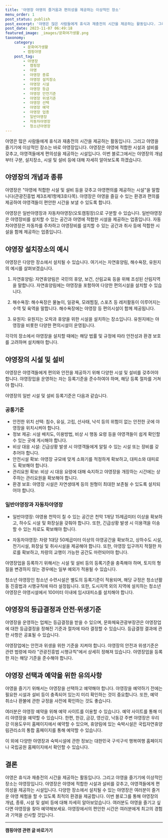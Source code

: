 ```yaml
---
title: '야영장 야영의 즐거움과 편의성을 제공하는 이상적인 장소'
menu_order: 1
post_status: publish
post_excerpt: '야영은 많은 사람들에게 휴식과 재충전의 시간을 제공하는 활동입니다. 그리고 야영을 즐기기에 이상적인 장소는 바로 야영장입니다. 야영장은 야영에 적합한 시설과 설비를 갖추고, 야영객들에게 편의성을 제공하는 시설입니다. 이번 블로그에서는 야영장의 개념부터 구분, 설치장소, 시설 및 설비 등에 대해 자세히 알아보도록 하겠습니다.'
post_date: 2023-11-07 06:49:18
featured_image: _images/문화여가생활.png
taxonomy:
    category:
        - 문화여가생활
        - 캠핑야영
    post_tag:
        - 야영장
        -  캠핑장
        -  야영
        -  야영장 종류
        -  야영장 설치장소
        -  야영장 시설
        -  야영장 등급
        -  야영장 안전기준
        -  야영장 위생기준
        -  야영장 선택
        -  야영장 예약
        -  야영장 업종
        -  일반야영장
        -  자동차야영장
        -  청소년야영장
---
```



야영은 많은 사람들에게 휴식과 재충전의 시간을 제공하는 활동입니다. 그리고 야영을 즐기기에 이상적인 장소는 바로 야영장입니다. 야영장은 야영에 적합한 시설과 설비를 갖추고, 야영객들에게 편의성을 제공하는 시설입니다. 이번 블로그에서는 야영장의 개념부터 구분, 설치장소, 시설 및 설비 등에 대해 자세히 알아보도록 하겠습니다.

## 야영장의 개념과 종류

야영장은 "야영에 적합한 시설 및 설비 등을 갖추고 야영편의를 제공하는 시설"을 말합니다(관광진흥법 제3조제1항제3호다목). 야영장은 야영을 즐길 수 있는 환경과 편의를 제공하여 야영객들이 편안한 시간을 보낼 수 있도록 합니다.

야영장은 일반야영장과 자동차야영장(오토캠핑장)으로 구분할 수 있습니다. 일반야영장은 야영장비를 설치할 수 있는 공간과 야영에 적합한 시설을 제공하는 업종입니다. 자동차야영장은 자동차를 주차하고 야영장비를 설치할 수 있는 공간과 취사 등에 적합한 시설을 함께 제공하는 업종입니다.

## 야영장 설치장소의 예시

야영장은 다양한 장소에서 설치될 수 있습니다. 여기서는 자연휴양림, 해수욕장, 유원지의 예시를 살펴보겠습니다.

1. 자연휴양림: 자연휴양림은 국민의 휴양, 보건, 산림교육 등을 위해 조성된 산림지역을 말합니다. 자연휴양림에는 야영장을 포함하여 다양한 편의시설을 설치할 수 있습니다.

2. 해수욕장: 해수욕장은 물놀이, 일광욕, 모래찜질, 스포츠 등 레저활동이 이루어지는 수역 및 육역을 말합니다. 해수욕장에는 야영장 등 편의시설이 함께 제공됩니다.

3. 유원지: 유원지는 오락과 휴양을 위한 시설을 설치하는 장소입니다. 유원지에는 야영장을 비롯한 다양한 편의시설이 운영됩니다.

각각의 장소에서 야영장을 설치할 때에는 해당 법률 및 규정에 따라 안전성과 환경 보호를 고려하며 설치해야 합니다.

## 야영장의 시설 및 설비

야영장은 야영객들에게 편의와 안전을 제공하기 위해 다양한 시설 및 설비를 갖추어야 합니다. 야영장업을 운영하는 자는 등록기준을 준수하여야 하며, 해당 등록 절차를 거쳐야 합니다.

야영장의 일반 시설 및 설비 등록기준은 다음과 같습니다. 

### 공통기준

- 안전한 위치 선택: 침수, 유실, 고립, 산사태, 낙석 등의 위험이 없는 안전한 곳에 야영장을 위치시켜야 합니다.
- 정보 제공: 시설 배치도, 이용방법, 비상 시 행동 요령 등을 야영객들이 쉽게 확인할 수 있는 곳에 게시해야 합니다.
- 비상 대응 시설: 긴급상황 발생 시 야영객들에게 알릴 수 있는 시설 또는 장비를 갖추어야 합니다.
- 안전시설 확보: 야영장 규모에 맞게 소화기를 적정하게 확보하고, 대피소와 대피로도 확보해야 합니다.
- 관리요원 확보: 비상 시 대응 요령에 대해 숙지하고 야영장을 개장하는 시간에는 상주하는 관리요원을 확보해야 합니다.
- 환경 보호: 야영장 시설은 자연생태계 등의 원형이 최대한 보존될 수 있도록 설치되어야 합니다.

### 일반야영장과 자동차야영장

- 일반야영장: 야영용 천막이 칠 수 있는 공간은 천막 1개당 15제곱미터 이상을 확보하고, 하수도 시설 및 화장실을 갖춰야 합니다. 또한, 긴급상황 발생 시 이용객을 이송할 수 있는 차로도 확보해야 합니다.

- 자동차야영장: 차량 1대당 50제곱미터 이상의 야영공간을 확보하고, 상하수도 시설, 전기시설, 화장실 및 취사시설을 제공해야 합니다. 또한, 야영장 입구까지 적절한 차로를 확보하고, 차량의 교행이 가능한 공간도 마련되어야 합니다.

야영장업을 등록하기 위해서는 시설 및 설비 등의 등록기준을 충족해야 하며, 토지의 형질을 변경하지 않는 경우에는 일부 예외가 적용될 수 있습니다.

청소년 야영장인 청소년 수련시설은 별도의 등록기준이 적용되며, 해당 규정은 청소년활동 진흥법과 시행규칙에 따라 설정됩니다. 또한, 도시지역 외의 지역에 설치하는 청소년야영장은 야영시설에서 100미터 이내에 임시대피소를 설치해야 합니다.

## 야영장의 등급결정과 안전·위생기준

야영장을 운영하는 업체는 등급결정을 받을 수 있으며, 문화체육관광부장관은 야영장업에 대한 등급결정을 정해진 기준과 절차에 따라 결정할 수 있습니다. 등급결정 결과에 관한 사항은 공표될 수 있습니다.

야영장업에는 안전과 위생을 위한 기준을 지켜야 합니다. 야영장의 안전과 위생기준은 관련 법령에 따라 "관광진흥법 시행규칙"에서 상세히 정해져 있습니다. 야영장업을 등록한 자는 해당 기준을 준수해야 합니다.

## 야영장 선택과 예약을 위한 유의사항

야영을 즐기기 위해서는 야영장을 선택하고 예약해야 합니다. 야영장을 예약하기 전에는 필요한 시설과 설비 등이 충족되어 있는지 미리 확인하는 것이 중요합니다. 또한, 예약 취소나 환불에 관한 규정을 사전에 확인하는 것도 좋습니다.

여러분은 야영장 예약을 위해 예약 사이트를 이용할 수 있습니다. 예약 사이트를 통해 미리 야영장을 예약할 수 있습니다. 한편, 한강, 금강, 영산강, 낙동강 주변 야영장은 우리강 이용도우미 홈페이지에서 예약할 수 있으며, 휴양림에 있는 숙박시설은 국립자연휴양림관리소의 통합 홈페이지를 통해 예약할 수 있습니다.

이 외에 다양한 야영장과 숙박시설에 관한 정보는 대한민국 구석구석 행복여행 홈페이지나 국립공원 홈페이지에서 확인할 수 있습니다.

## 결론

야영은 휴식과 재충전의 시간을 제공하는 활동입니다. 그리고 야영을 즐기기에 이상적인 장소는 야영장입니다. 야영장은 야영에 적합한 시설과 설비를 갖추고, 야영객들에게 편의성을 제공하는 시설입니다. 다양한 장소에서 설치될 수 있는 야영장은 여러분이 즐거운 야영 체험을 할 수 있도록 최적의 환경을 제공합니다. 이번 블로그를 통해 야영장의 개념, 종류, 시설 및 설비 등에 대해 자세히 알아보았습니다. 여러분도 야영을 즐기고 싶다면 야영장을 찾아 예약해보세요. 야영장에서의 편안한 시간은 여러분에게 최고의 경험과 기억을 선사할 것입니다.


<!-- wp:separator -->
<hr class="wp-block-separator has-alpha-channel-opacity"/>
<!-- /wp:separator -->

<!-- wp:group {"backgroundColor":"base","layout":{"type":"constrained"}} -->
<div class="wp-block-group has-base-background-color has-background"><!-- wp:paragraph {"align":"center","fontSize":"medium"} -->
<p class="has-text-align-center has-large-font-size"><strong>캠핑야영 관련 글 바로가기</strong></p>
<!-- /wp:paragraph -->


<!-- wp:latest-posts
{"categories":[{"id":16146,"count":19,"description":"","link":"https://uknowlaw.com/category/%ec%ba%a0%ed%95%91%ec%95%bc%ec%98%81/","name":"캠핑야영","slug":"캠핑야영","taxonomy":"category","parent":0,"meta":[],"_links":{"self":[{"href":"https://uknowlaw.com/wp-json/wp/v2/categories/16146"}],"collection":[{"href":"https://uknowlaw.com/wp-json/wp/v2/categories"}],"about":[{"href":"https://uknowlaw.com/wp-json/wp/v2/taxonomies/category"}],"wp:post_type":[{"href":"https://uknowlaw.com/wp-json/wp/v2/posts?categories=16146"}],"curies":[{"name":"wp","href":"https://api.w.org/{rel}","templated":true}]}}],"postsToShow":100,"excerptLength":28,"postLayout":"grid","columns":2,"featuredImageAlign":"left","featuredImageSizeSlug":"large","fontSize":"small"} /--></div>
<!-- /wp:group -->